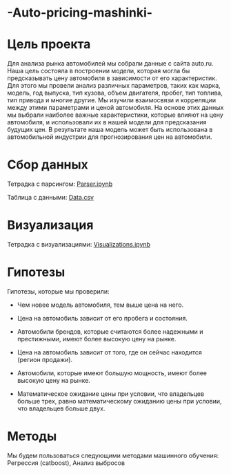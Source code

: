 # -Auto-pricing-mashinki-
# Цель проекта 
Для анализа рынка автомобилей мы собрали данные с сайта auto.ru. Наша цель состояла в построении модели, которая могла бы предсказывать цену автомобиля в зависимости от его характеристик. Для этого мы провели анализ различных параметров, таких как марка, модель, год выпуска, тип кузова, объем двигателя, пробег, тип топлива, тип привода и многие другие. Мы изучили взаимосвязи и корреляции между этими параметрами и ценой автомобиля. На основе этих данных мы выбрали наиболее важные характеристики, которые влияют на цену автомобиля, и использовали их в нашей модели для предсказания будущих цен. В результате наша модель может быть использована в автомобильной индустрии для прогнозирования цен на автомобили.
# Сбор данных 
Тетрадка с парсингом: [Parser.ipynb](https://github.com/2deezer2/-Auto-pricing-mashinki-/blob/main/Parser.ipynb)

Таблица с данными: [Data.csv](https://github.com/2deezer2/-Auto-pricing-mashinki-/blob/main/Data.csv)
# Визуализация 
Тетрадка с визуализациями: [Visualizations.ipynb](https://github.com/2deezer2/-Auto-pricing-mashinki-/blob/main/Visualizations.ipynb)
# Гипотезы 
Гипотезы, которые мы проверили:

- Чем новее модель автомобиля, тем выше цена на него.

- Цена на автомобиль зависит от его пробега и состояния.

- Автомобили брендов, которые считаются более надежными и престижными, имеют более высокую цену на рынке.

- Цена на автомобиль зависит от того, где он сейчас находится (регион продажи).

- Автомобили, которые имеют большую мощность, имеют более высокую цену на рынке.

- Математическое ожидание цены при условии, что владельцев больше трех, равно математическому ожиданию цены при условии, что владельцев больше двух.
# Методы
Мы будем пользоваться следующими методами машинного обучения: Регрессия (сatboost), Анализ выбросов
